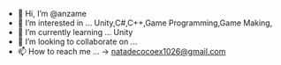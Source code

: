 - 👋 Hi, I’m @anzame
- 👀 I’m interested in ... Unity,C#,C++,Game Programming,Game Making,
- 🌱 I’m currently learning ... Unity
- 💞️ I’m looking to collaborate on ...
- 📫 How to reach me ... -> natadecocoex1026@gmail.com

<!---
anzame/anzame is a ✨ special ✨ repository because its `README.md` (this file) appears on your GitHub profile.
You can click the Preview link to take a look at your changes.
--->
